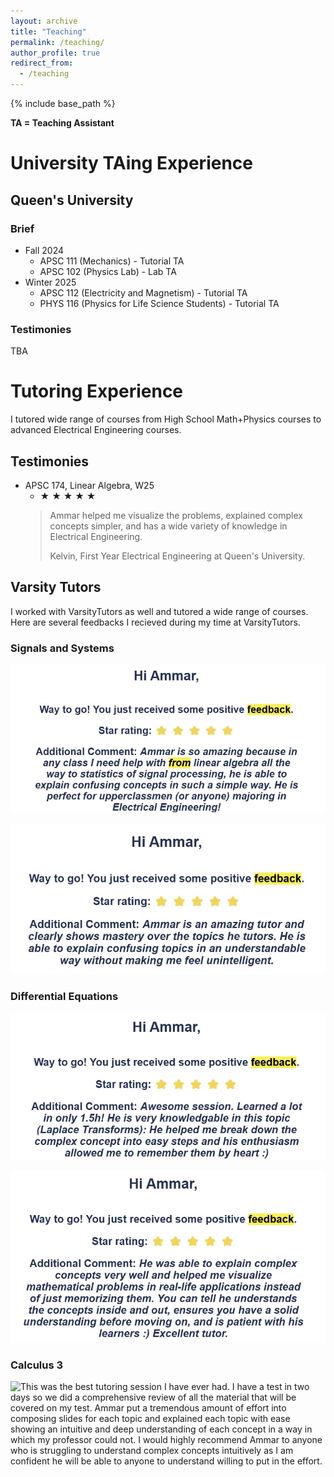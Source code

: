 ```yaml
---
layout: archive
title: "Teaching"
permalink: /teaching/
author_profile: true
redirect_from:
  - /teaching
---
```


{% include base_path %}

**TA = Teaching Assistant**

# University TAing Experience
## Queen's University

### Brief

* Fall 2024
    * APSC 111 (Mechanics) - Tutorial TA
    * APSC 102 (Physics Lab) - Lab TA
* Winter 2025
    * APSC 112 (Electricity and Magnetism) - Tutorial TA
    * PHYS 116 (Physics for Life Science Students) - Tutorial TA

### Testimonies

TBA

# Tutoring Experience

I tutored wide range of courses from High School Math+Physics courses to advanced Electrical Engineering courses.

## Testimonies

* APSC 174, Linear Algebra, W25 
    * &starf; &starf; &starf; &starf; &starf; 
    > Ammar helped me visualize the problems, explained complex concepts simpler, and has a wide variety of knowledge in Electrical Engineering.
    >
    > Kelvin, First Year Electrical Engineering at Queen's University.

## Varsity Tutors

I worked with VarsityTutors as well and tutored a wide range of courses. Here are several feedbacks I recieved during my time at VarsityTutors.

### Signals and Systems
![Ammar is so amazing because in any class I need help with from linear algebra all the way to statistics of signal processing, he is able to explain confusing concepts in such a simple way. He is perfect for upperclassmen (or anyone) majoring in Electrical Engineering!](/images/Varsity/4-Dec-2024.jpg)

![Ammar is an amazing tutor and clearly shows mastery over the topics he tutors. He is able to explain confusing topics in an understandable way without making me feel unintelligent.](/images/Varsity/18-Nov-2024.jpg)

### Differential Equations
![Awesome session. Learned a lot in only 1.5h! He is very knowledgable in this topic (Laplace Transforms): He helped me break down the complex concept into easy steps and his enthusiasm allowed me to remember them by heart :)](/images/Varsity/4-Dec-2024-sec.jpg)

![He was able to explain complex concepts very well and helped me visualize mathematical problems in real-life applications instead of just memorizing them. You can tell he understands the concepts inside and out, ensures you have a solid understanding before moving on, and is patient with his learners :) Excellent tutor.](/images/Varsity/31-Oct-2024.jpg)

### Calculus 3

![This was the best tutoring session I have ever had. I have a test in two days so we did a comprehensive review of all the material that will be covered on my test. Ammar put a tremendous amount of effort into composing slides for each topic and explained each topic with ease showing an intuitive and deep understanding of each concept in a way in which my professor could not. I would highly recommend Ammar to anyone who is struggling to understand complex concepts intuitively as I am confident he will be able to anyone to understand willing to put in the effort.](/images/Varsity/29-Oct-2024.jpg)

